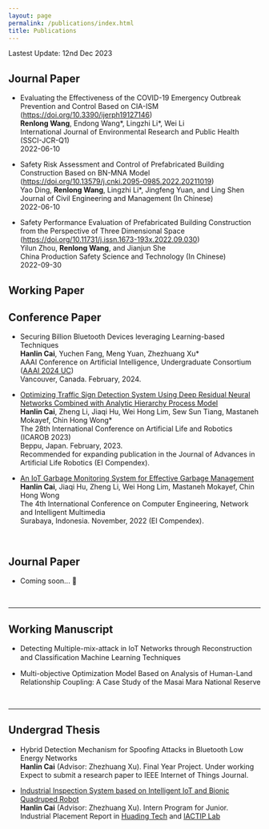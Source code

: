 ```yaml
---
layout: page
permalink: /publications/index.html
title: Publications
---
```


Lastest Update: 12nd Dec 2023&nbsp;

## Journal Paper

- Evaluating the Effectiveness of the COVID-19 Emergency Outbreak Prevention and Control Based on CIA-ISM (https://doi.org/10.3390/ijerph19127146) <br> **Renlong Wang**, Endong Wang*, Lingzhi Li*, Wei Li <br>International Journal of Environmental Research and Public Health (SSCI-JCR-Q1) <br> 2022-06-10

- Safety Risk Assessment and Control of Prefabricated Building Construction Based on BN-MNA Model (https://doi.org/10.13579/j.cnki.2095-0985.2022.20211019) <br> Yao Ding, **Renlong Wang**, Lingzhi Li*, Jingfeng Yuan, and Ling Shen <br>Journal of Civil Engineering and Management (In Chinese) <br> 2022-06-10

- Safety Performance Evaluation of Prefabricated Building Construction from the Perspective of Three Dimensional Space (https://doi.org/10.11731/j.issn.1673-193x.2022.09.030) <br> Yilun Zhou, **Renlong Wang**, and Jianjun She <br>China Production Safety Science and Technology (In Chinese) <br> 2022-09-30

## Working Paper


## Conference Paper


- Securing Billion Bluetooth Devices leveraging Learning-based Techniques<br>**Hanlin Cai**, Yuchen Fang, Meng Yuan, Zhezhuang Xu*<br>AAAI Conference on Artificial Intelligence, Undergraduate Consortium ([AAAI 2024 UC](https://aaai-uc.github.io/))<br>Vancouver, Canada. February, 2024.

- [Optimizing Traffic Sign Detection System Using Deep Residual Neural Networks Combined with Analytic Hierarchy Process Model](https://www.researchgate.net/publication/374730865)<br>**Hanlin Cai**, Zheng Li, Jiaqi Hu, Wei Hong Lim, Sew Sun Tiang, Mastaneh Mokayef, Chin Hong Wong*<br>The 28th International Conference on Artificial Life and Robotics (ICAROB 2023)<br>Beppu, Japan. February, 2023.<br>Recommended for expanding publication in the Journal of Advances in Artificial Life Robotics (EI Compendex).

- [An IoT Garbage Monitoring System for Effective Garbage Management](https://www.researchgate.net/publication/368410220_An_IoT_Garbage_Monitoring_System_for_Effective_Garbage_Management)<br>**Hanlin Cai**, Jiaqi Hu, Zheng Li, Wei Hong Lim, Mastaneh Mokayef, Chin Hong Wong<br>The 4th International Conference on Computer Engineering, Network and Intelligent Multimedia<br>Surabaya, Indonesia. November, 2022 (EI Compendex).<br>

  <br>

## Journal Paper

- Coming soon... 🚀

  <br>

---

## Working Manuscript

- Detecting Multiple-mix-attack in IoT Networks through Reconstruction and Classiﬁcation Machine Learning Techniques<br>

- Multi-objective Optimization Model Based on Analysis of Human-Land Relationship Coupling: A Case Study of the Masai Mara National Reserve<br>

  <br>

---

## Undergrad Thesis

- Hybrid Detection Mechanism for Spoofing Attacks in Bluetooth Low Energy Networks<br>**Hanlin Cai** (Advisor: Zhezhuang Xu). Final Year Project. Under working<br>Expect to submit a research paper to IEEE Internet of Things Journal.

- [Industrial Inspection System based on Intelligent IoT and Bionic Quadruped Robot](https://caihanlin.com/mypaper/thesis/IP-report.pdf)<br>**Hanlin Cai** (Advisor: Zhezhuang Xu). Intern Program for Junior.<br>Industrial Placement Report in [Huading Tech](http://www.hdim.com.cn/) and [IACTIP Lab](https://dqxy.fzu.edu.cn/info/1023/2571.htm)<br>

  <br>
